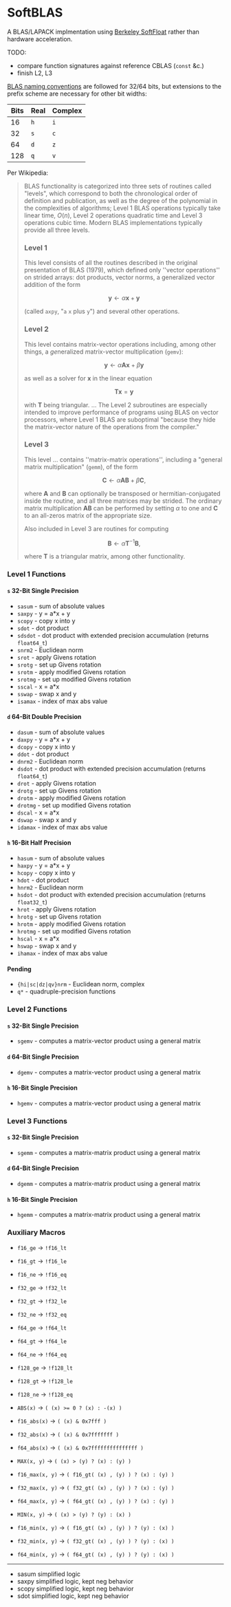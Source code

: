 # SoftBLAS

A BLAS/LAPACK implmentation using [Berkeley SoftFloat](http://www.jhauser.us/arithmetic/SoftFloat.html) rather than hardware acceleration.

TODO:

- compare function signatures against reference CBLAS (`const` &c.)
- finish L2, L3

[BLAS naming conventions](https://www.intel.com/content/www/us/en/docs/onemkl/developer-reference-c/2023-1/naming-conventions-for-blas-routines.html) are followed for 32/64 bits, but extensions to the prefix scheme are necessary for other bit widths:

| Bits | Real | Complex |
| --- | --- | --- |
|  16 | `h` | `i` |
|  32 | `s` | `c` |
|  64 | `d` | `z` |
| 128 | `q` | `v` |

Per Wikipedia:

> BLAS functionality is categorized into three sets of routines called "levels", which correspond to both the chronological order of definition and publication, as well as the degree of the polynomial in the complexities of algorithms; Level 1 BLAS operations typically take linear time, $O(n)$, Level 2 operations quadratic time and Level 3 operations cubic time.  Modern BLAS implementations typically provide all three levels.
>
> ### Level 1
> This level consists of all the routines described in the original presentation of BLAS (1979), which defined only ''vector operations'' on strided arrays: dot products, vector norms, a generalized vector addition of the form
>
> $$
> \boldsymbol{y} \leftarrow \alpha \boldsymbol{x} + \boldsymbol{y}
> $$
> 
> (called `axpy`, "`a` `x` plus `y`") and several other operations.
>
> ### Level 2
> This level contains matrix-vector operations including, among other things, a *ge*neralized *m*atrix-*v*ector multiplication (`gemv`):
>
> $$
> \boldsymbol{y} \leftarrow \alpha \boldsymbol{A} \boldsymbol{x} + \beta \boldsymbol{y}
> $$
> 
> as well as a solver for $\boldsymbol{x}$ in the linear equation
>
> $$
> \boldsymbol{T} \boldsymbol{x} = \boldsymbol{y}
> $$
>
> with $\boldsymbol{T}$ being triangular. … The Level 2 subroutines are especially intended to improve performance of programs using BLAS on vector processors, where Level 1 BLAS are suboptimal "because they hide the matrix-vector nature of the operations from the compiler."
>
> ### Level 3
> This level … contains ''matrix-matrix operations'', including a "general matrix multiplication" (`gemm`), of the form
>
> $$
> \boldsymbol{C} \leftarrow \alpha \boldsymbol{A} \boldsymbol{B} + \beta \boldsymbol{C}\textrm{,}
> $$
>
> where $\boldsymbol{A}$ and $\boldsymbol{B}$ can optionally be transposed or hermitian-conjugated inside the routine, and all three matrices may be strided. The ordinary matrix multiplication $\boldsymbol{A B}$ can be performed by setting $α$ to one and $\boldsymbol{C}$ to an all-zeros matrix of the appropriate size.
>
> Also included in Level 3 are routines for computing
>
> $$
> \boldsymbol{B} \leftarrow \alpha \boldsymbol{T}^{-1} \boldsymbol{B}\textrm{,}
> $$
> 
> where $\boldsymbol{T}$ is a triangular matrix, among other functionality.

### Level 1 Functions

#### `s` 32-Bit Single Precision

- `sasum` - sum of absolute values
- `saxpy` - y = a*x + y
- `scopy` - copy x into y
- `sdot` - dot product
- `sdsdot` - dot product with extended precision accumulation (returns `float64_t`)
- `snrm2` - Euclidean norm
- `srot` - apply Givens rotation
- `srotg` - set up Givens rotation
- `srotm` - apply modified Givens rotation
- `srotmg` - set up modified Givens rotation
- `sscal` - x = a*x
- `sswap` - swap x and y
- `isamax` - index of max abs value

#### `d` 64-Bit Double Precision

- `dasum` - sum of absolute values
- `daxpy` - y = a*x + y
- `dcopy` - copy x into y
- `ddot` - dot product
- `dnrm2` - Euclidean norm
- `dsdot` - dot product with extended precision accumulation (returns `float64_t`)
- `drot` - apply Givens rotation
- `drotg` - set up Givens rotation
- `drotm` - apply modified Givens rotation
- `drotmg` - set up modified Givens rotation
- `dscal` - x = a*x
- `dswap` - swap x and y
- `idamax` - index of max abs value

#### `h` 16-Bit Half Precision

- `hasum` - sum of absolute values
- `haxpy` - y = a*x + y
- `hcopy` - copy x into y
- `hdot` - dot product
- `hnrm2` - Euclidean norm
- `hsdot` - dot product with extended precision accumulation (returns `float32_t`)
- `hrot` - apply Givens rotation
- `hrotg` - set up Givens rotation
- `hrotm` - apply modified Givens rotation
- `hrotmg` - set up modified Givens rotation
- `hscal` - x = a*x
- `hswap` - swap x and y
- `ihamax` - index of max abs value

#### Pending

- `{hi|sc|dz|qv}nrm` - Euclidean norm, complex
- `q*` - quadruple-precision functions

### Level 2 Functions

#### `s` 32-Bit Single Precision

- `sgemv` - computes a matrix-vector product using a general matrix

#### `d` 64-Bit Single Precision

- `dgemv` - computes a matrix-vector product using a general matrix

#### `h` 16-Bit Single Precision

- `hgemv` - computes a matrix-vector product using a general matrix

### Level 3 Functions

#### `s` 32-Bit Single Precision

- `sgemm` - computes a matrix-matrix product using a general matrix

#### `d` 64-Bit Single Precision

- `dgemm` - computes a matrix-matrix product using a general matrix

#### `h` 16-Bit Single Precision

- `hgemm` - computes a matrix-matrix product using a general matrix


### Auxiliary Macros

- `f16_ge` → `!f16_lt`
- `f16_gt` → `!f16_le`
- `f16_ne` → `!f16_eq`
- `f32_ge` → `!f32_lt`
- `f32_gt` → `!f32_le`
- `f32_ne` → `!f32_eq`
- `f64_ge` → `!f64_lt`
- `f64_gt` → `!f64_le`
- `f64_ne` → `!f64_eq`
- `f128_ge` → `!f128_lt`
- `f128_gt` → `!f128_le`
- `f128_ne` → `!f128_eq`

- `ABS(x)` → `( (x) >= 0 ? (x) : -(x) )`
- `f16_abs(x)` → `( (x) & 0x7fff )`
- `f32_abs(x)` → `( (x) & 0x7fffffff )`
- `f64_abs(x)` → `( (x) & 0x7fffffffffffffff )`

- `MAX(x, y)` → `( (x) > (y) ? (x) : (y) )`
- `f16_max(x, y)` → `( f16_gt( (x) , (y) ) ? (x) : (y) )`
- `f32_max(x, y)` → `( f32_gt( (x) , (y) ) ? (x) : (y) )`
- `f64_max(x, y)` → `( f64_gt( (x) , (y) ) ? (x) : (y) )`

- `MIN(x, y)` → `( (x) > (y) ? (y) : (x) )`
- `f16_min(x, y)` → `( f16_gt( (x) , (y) ) ? (y) : (x) )`
- `f32_min(x, y)` → `( f32_gt( (x) , (y) ) ? (y) : (x) )`
- `f64_min(x, y)` → `( f64_gt( (x) , (y) ) ? (y) : (x) )`

---

- sasum simplified logic
- saxpy simplified logic, kept neg behavior
- scopy simplified logic, kept neg behavior
- sdot simplified logic, kept neg behavior

